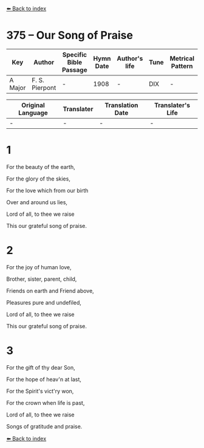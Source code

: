 [⬅️ Back to index](../README.md)

# 375 – Our Song of Praise

Key | Author   | Specific Bible Passage     |Hymn Date |Author's life |Tune |Metrical Pattern   |Composer/Source
-- | --------- | ---------------------------|----------|--------------|-----|-------------------|-------------  
A Major |F. S. Pierpont |- |1908 |- |DIX |- |Conrad Kocher

Original Language | Translater | Translation Date   | Translater's Life  
----------------- | --------- | --------------------|-------------     
\- |- |- |-




# 1

For the beauty of the earth,

For the glory of the skies,

For the love which from our birth

Over and around us lies,

Lord of all, to thee we raise

This our grateful song of praise.



# 2

For the joy of human love,

Brother, sister, parent, child,

Friends on earth and Friend above,

Pleasures pure and undefiled,

Lord of all, to thee we raise

This our grateful song of praise.



# 3

For the gift of thy dear Son,

For the hope of heav'n at last,

For the Spirit's vict'ry won,

For the crown when life is past,

Lord of all, to thee we raise

Songs of gratitude and praise.



[⬅️ Back to index](../README.md)
